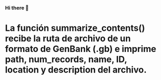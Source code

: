 ### Hi there 👋
# La función summarize_contents() recibe la ruta de archivo de un formato de GenBank (.gb) e imprime path, num_records, name, ID, location y description del archivo.
